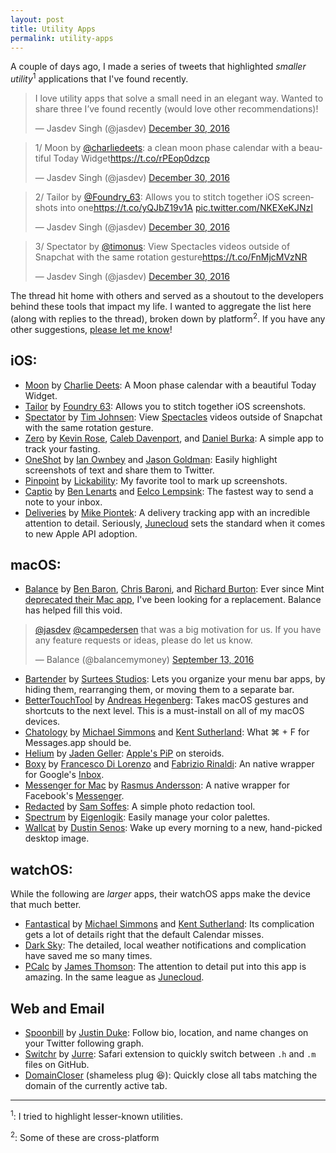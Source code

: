 ```yaml
---
layout: post
title: Utility Apps
permalink: utility-apps
---
```


A couple of days ago, I made a series of tweets that highlighted _smaller utility_<sup>1</sup> applications that I've found recently.

<blockquote class="twitter-tweet" data-lang="en"><p lang="en" dir="ltr">I love utility apps that solve a small need in an elegant way. Wanted to share three I’ve found recently (would love other recommendations)!</p>&mdash; Jasdev Singh (@jasdev) <a href="https://twitter.com/jasdev/status/814666130371604485">December 30, 2016</a></blockquote> <script async src="//platform.twitter.com/widgets.js" charset="utf-8"></script>

<blockquote class="twitter-tweet" data-conversation="none" data-lang="en"><p lang="en" dir="ltr">1/ Moon by <a href="https://twitter.com/charliedeets">@charliedeets</a>: a clean moon phase calendar with a beautiful Today Widget<a href="https://t.co/rPEop0dzcp">https://t.co/rPEop0dzcp</a></p>&mdash; Jasdev Singh (@jasdev) <a href="https://twitter.com/jasdev/status/814666137384484864">December 30, 2016</a></blockquote> <script async src="//platform.twitter.com/widgets.js" charset="utf-8"></script>

<blockquote class="twitter-tweet" data-conversation="none" data-lang="en"><p lang="en" dir="ltr">2/ Tailor by <a href="https://twitter.com/Foundry_63">@Foundry_63</a>: Allows you to stitch together iOS screenshots into one<a href="https://t.co/yQJbZ19v1A">https://t.co/yQJbZ19v1A</a> <a href="https://t.co/NKEXeKJNzI">pic.twitter.com/NKEXeKJNzI</a></p>&mdash; Jasdev Singh (@jasdev) <a href="https://twitter.com/jasdev/status/814666157013762049">December 30, 2016</a></blockquote> <script async src="//platform.twitter.com/widgets.js" charset="utf-8"></script>

<blockquote class="twitter-tweet" data-conversation="none" data-lang="en"><p lang="en" dir="ltr">3/ Spectator by <a href="https://twitter.com/timonus">@timonus</a>: View Spectacles videos outside of Snapchat with the same rotation gesture<a href="https://t.co/FnMjcMVzNR">https://t.co/FnMjcMVzNR</a></p>&mdash; Jasdev Singh (@jasdev) <a href="https://twitter.com/jasdev/status/814666167038177280">December 30, 2016</a></blockquote> <script async src="//platform.twitter.com/widgets.js" charset="utf-8"></script>

The thread hit home with others and served as a shoutout to the developers behind these tools that impact my life. I wanted to aggregate the list here (along with replies to the thread), broken down by platform<sup>2</sup>. If you have any other suggestions, [please let me know](https://twitter.com/jasdev)!

## iOS:

- [Moon](https://itunes.apple.com/us/app/moon-current-moon-phase/id660036257?mt=8) by [Charlie Deets](https://twitter.com/charliedeets): A Moon phase calendar with a beautiful Today Widget.
- [Tailor](https://itunes.apple.com/us/app/tailor-automatic-screenshot/id926653095?mt=8) by [Foundry 63](https://twitter.com/Foundry_63): Allows you to stitch together iOS screenshots.
- [Spectator](https://itunes.apple.com/us/app/spectator-for-spectacles-videos/id1177861209?mt=8) by [Tim Johnsen](https://twitter.com/timonus): View [Spectacles](https://www.spectacles.com) videos outside of Snapchat with the same rotation gesture.
- [Zero](https://itunes.apple.com/us/app/zero-fasting-tracker/id1168348542?mt=8) by [Kevin Rose](https://twitter.com/kevinrose), [Caleb Davenport](https://twitter.com/calebd), and [Daniel Burka](https://twitter.com/dburka): A simple app to track your fasting.
- [OneShot](https://itunes.apple.com/us/app/oneshot-for-screenshots/id953724147?mt=8) by [Ian Ownbey](https://twitter.com/iano) and [Jason Goldman](https://twitter.com/goldman): Easily highlight screenshots of text and share them to Twitter.
- [Pinpoint](https://itunes.apple.com/app/apple-store/id669858907?mt=8) by [Lickability](https://twitter.com/lickability): My favorite tool to mark up screenshots.
- [Captio](https://itunes.apple.com/app/captio-email-yourself-1-tap/id370899391?mt=8) by [Ben Lenarts](https://twitter.com/benlenarts) and [Eelco Lempsink](https://twitter.com/eelco): The fastest way to send a note to your inbox.
- [Deliveries](https://itunes.apple.com/us/app/deliveries-a-package-tracker/id290986013?mt=8) by [Mike Piontek](https://twitter.com/robotspacer): A delivery tracking app with an incredible attention to detail. Seriously, [Junecloud](https://twitter.com/junecloud) sets the standard when it comes to new Apple API adoption.

## macOS:

- [Balance](https://balancemy.money) by [Ben Baron](https://twitter.com/einsteinx2), [Chris Baroni](https://twitter.com/chrisbaroni), and [Richard Burton](https://twitter.com/ricburton): Ever since Mint [deprecated their Mac app](https://mint.lc.intuit.com/questions/1244369-discontinuing-the-mac-quickview-app), I've been looking for a replacement. Balance has helped fill this void.


<blockquote class="twitter-tweet" data-lang="en"><p lang="en" dir="ltr"><a href="https://twitter.com/jasdev">@jasdev</a> <a href="https://twitter.com/campedersen">@campedersen</a> that was a big motivation for us. If you have any feature requests or ideas, please do let us know.</p>&mdash; Balance (@balancemymoney) <a href="https://twitter.com/balancemymoney/status/775760491683516416">September 13, 2016</a></blockquote> <script async src="//platform.twitter.com/widgets.js" charset="utf-8"></script>


- [Bartender](https://www.macbartender.com) by [Surtees Studios](http://www.surteesstudios.com): Lets you organize your menu bar apps, by hiding them, rearranging them, or moving them to a separate bar.
- [BetterTouchTool](https://www.boastr.net) by [Andreas Hegenberg](https://twitter.com/boastr_net): Takes macOS gestures and shortcuts to the next level. This is a must-install on all of my macOS devices.
- [Chatology](https://flexibits.com/chatology) by [Michael Simmons](https://twitter.com/macguitar) and [Kent Sutherland](https://twitter.com/ksuther): What ⌘ + F for Messages.app should be.
- [Helium](https://itunes.apple.com/us/app/helium/id1054607607?mt=12) by [Jaden Geller](https://twitter.com/jadengeller): [Apple's PiP](https://support.apple.com/en-us/HT206997) on steroids.
- [Boxy](https://itunes.apple.com/us/app/boxy.-inbox-by-gmail-email/id1053031090?l=it&ls=1&mt=12) by [Francesco Di Lorenzo](https://twitter.com/frankdilo) and [Fabrizio Rinaldi](https://twitter.com/linuz90): An native wrapper for Google's [Inbox](https://www.google.com/inbox/).
- [Messenger for Mac](https://fbmacmessenger.rsms.me) by [Rasmus Andersson](https://twitter.com/rsms): A native wrapper for Facebook's [Messenger](https://www.messenger.com).
- [Redacted](https://itunes.apple.com/app/redacted/id984968384?mt=12) by [Sam Soffes](https://twitter.com/soffes): A simple photo redaction tool.
- [Spectrum](https://itunes.apple.com/us/app/spectrum/id518156125?mt=12) by [Eigenlogik](http://www.eigenlogik.com): Easily manage your color palettes.
- [Wallcat](https://itunes.apple.com/us/app/wallcat/id1000397973?mt=12) by [Dustin Senos](https://twitter.com/dustin): Wake up every morning to a new, hand-picked desktop image.

## watchOS:

While the following are _larger_ apps, their watchOS apps make the device that much better.

- [Fantastical](https://itunes.apple.com/us/app/fantastical-2-for-iphone-calendar/id718043190?mt=8) by [Michael Simmons](https://twitter.com/macguitar) and [Kent Sutherland](https://twitter.com/ksuther): Its complication gets a lot of details right that the default Calendar misses.
- [Dark Sky](https://itunes.apple.com/us/app/dark-sky-weather/id517329357?mt=8): The detailed, local weather notifications and complication have saved me so many times.
- [PCalc](https://itunes.apple.com/us/app/pcalc-the-best-calculator/id284666222?mt=8) by [James Thomson](https://twitter.com/jamesthomson): The attention to detail put into this app is amazing. In the same league as [Junecloud](https://twitter.com/junecloud).

## Web and Email

- [Spoonbill](http://spoonbill.io) by [Justin Duke](https://twitter.com/justinmduke): Follow bio, location, and name changes on your Twitter following graph.
- [Switchr](https://github.com/jurre/switchr) by [Jurre](https://twitter.com/jurretweet): Safari extension to quickly switch between `.h` and `.m` files on GitHub.
- [DomainCloser](https://github.com/Jasdev/DomainCloser) (shameless plug 😆): Quickly close all tabs matching the domain of the currently active tab.

---

<sup>1</sup>: I tried to highlight lesser-known utilities.

<sup>2</sup>: Some of these are cross-platform